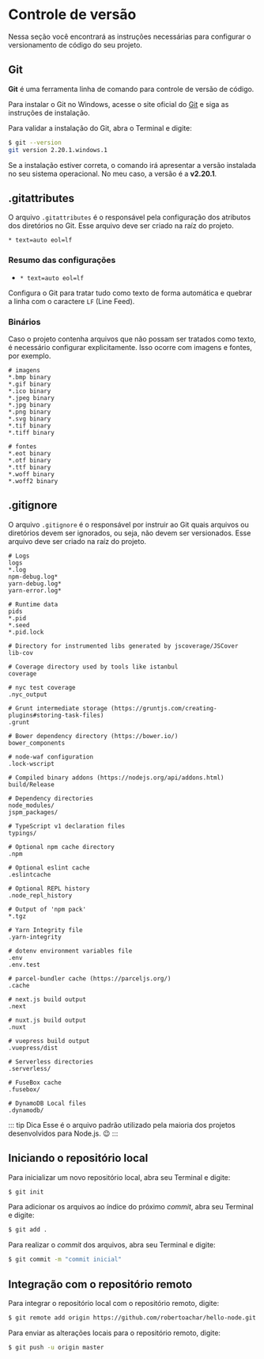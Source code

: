 # Controle de versão

Nessa seção você encontrará as instruções necessárias para configurar o versionamento de código do seu projeto.

## Git

**Git** é uma ferramenta linha de comando para controle de versão de código.

Para instalar o Git no Windows, acesse o site oficial do [Git](https://git-scm.com/) e siga as instruções de instalação.

Para validar a instalação do Git, abra o Terminal e digite:

```bash
$ git --version
git version 2.20.1.windows.1
```

Se a instalação estiver correta, o comando irá apresentar a versão instalada no seu sistema operacional. No meu caso, a versão é a **v2.20.1**.

## .gitattributes

O arquivo `.gitattributes` é o responsável pela configuração dos atributos dos diretórios no Git. Esse arquivo deve ser criado na raíz do projeto.

```properties
* text=auto eol=lf
```

### Resumo das configurações

- `* text=auto eol=lf`

Configura o Git para tratar tudo como texto de forma automática e quebrar a linha com o caractere `LF` (Line Feed).

### Binários

Caso o projeto contenha arquivos que não possam ser tratados como texto, é necessário configurar explicitamente. Isso ocorre com imagens e fontes, por exemplo.

```properties
# imagens
*.bmp binary
*.gif binary
*.ico binary
*.jpeg binary
*.jpg binary
*.png binary
*.svg binary
*.tif binary
*.tiff binary

# fontes
*.eot binary
*.otf binary
*.ttf binary
*.woff binary
*.woff2 binary
```

## .gitignore

O arquivo `.gitignore` é o responsável por instruir ao Git quais arquivos ou diretórios devem ser ignorados, ou seja, não devem ser versionados. Esse arquivo deve ser criado na raíz do projeto.

```properties
# Logs
logs
*.log
npm-debug.log*
yarn-debug.log*
yarn-error.log*

# Runtime data
pids
*.pid
*.seed
*.pid.lock

# Directory for instrumented libs generated by jscoverage/JSCover
lib-cov

# Coverage directory used by tools like istanbul
coverage

# nyc test coverage
.nyc_output

# Grunt intermediate storage (https://gruntjs.com/creating-plugins#storing-task-files)
.grunt

# Bower dependency directory (https://bower.io/)
bower_components

# node-waf configuration
.lock-wscript

# Compiled binary addons (https://nodejs.org/api/addons.html)
build/Release

# Dependency directories
node_modules/
jspm_packages/

# TypeScript v1 declaration files
typings/

# Optional npm cache directory
.npm

# Optional eslint cache
.eslintcache

# Optional REPL history
.node_repl_history

# Output of 'npm pack'
*.tgz

# Yarn Integrity file
.yarn-integrity

# dotenv environment variables file
.env
.env.test

# parcel-bundler cache (https://parceljs.org/)
.cache

# next.js build output
.next

# nuxt.js build output
.nuxt

# vuepress build output
.vuepress/dist

# Serverless directories
.serverless/

# FuseBox cache
.fusebox/

# DynamoDB Local files
.dynamodb/
```

::: tip Dica
Esse é o arquivo padrão utilizado pela maioria dos projetos desenvolvidos para Node.js. 😉
:::

## Iniciando o repositório local

Para inicializar um novo repositório local, abra seu Terminal e digite:

```bash
$ git init
```

Para adicionar os arquivos ao índice do próximo _commit_, abra seu Terminal e digite:

```bash
$ git add .
```

Para realizar o _commit_ dos arquivos, abra seu Terminal e digite:

```bash
$ git commit -m "commit inicial"
```

## Integração com o repositório remoto

Para integrar o repositório local com o repositório remoto, digite:

```bash
$ git remote add origin https://github.com/robertoachar/hello-node.git
```

Para enviar as alterações locais para o repositório remoto, digite:

```bash
$ git push -u origin master
```
